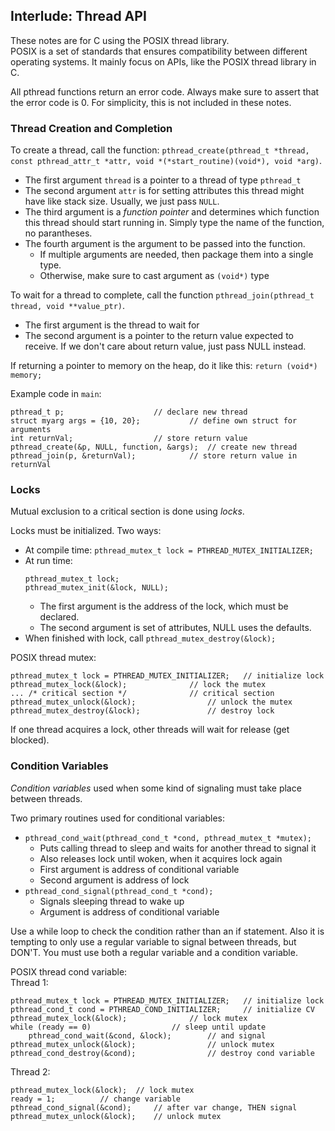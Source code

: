 ## Interlude: Thread API

These notes are for C using the POSIX thread library.  
POSIX is a set of standards that ensures compatibility between different
operating systems. It mainly focus on APIs, like the POSIX thread library in
C.

All pthread functions return an error code. Always make sure to assert that the
error code is 0. For simplicity, this is not included in these notes.

### Thread Creation and Completion

To create a thread, call the function: `pthread_create(pthread_t *thread,
const pthread_attr_t *attr, void *(*start_routine)(void*), void *arg)`.  
- The first argument `thread` is a pointer to a thread of type `pthread_t`  
- The second argument `attr` is for setting attributes this thread might have
  like stack size. Usually, we just pass `NULL`.  
- The third argument is a *function pointer* and determines which function this
  thread should start running in. Simply type the name of the function, no
  parantheses.  
- The fourth argument is the argument to be passed into the function.  
  * If multiple arguments are needed, then package them into a single type.
  * Otherwise, make sure to cast argument as `(void*)` type

To wait for a thread to complete, call the function `pthread_join(pthread_t
thread, void **value_ptr)`.  
- The first argument is the thread to wait for  
- The second argument is a pointer to the return value expected to receive. If
  we don't care about return value, just pass NULL instead.  

If returning a pointer to memory on the heap, do it like this: `return (void*) memory;`

Example code in `main`:  
```
pthread_t p;					// declare new thread
struct myarg args = {10, 20};			// define own struct for arguments
int returnVal;					// store return value
pthread_create(&p, NULL, function, &args); 	// create new thread 
pthread_join(p, &returnVal); 			// store return value in returnVal
```

### Locks

Mutual exclusion to a critical section is done using *locks*.  

Locks must be initialized. Two ways:  
- At compile time: `pthread_mutex_t lock = PTHREAD_MUTEX_INITIALIZER;`  
- At run time:  
	```
	pthread_mutex_t lock;
	pthread_mutex_init(&lock, NULL); 
	```   
  * The first argument is the address of the lock, which must be declared.   
  * The second argument is set of attributes, NULL uses the defaults.   
- When finished with lock, call `pthread_mutex_destroy(&lock);`   

POSIX thread mutex:   
```
pthread_mutex_t lock = PTHREAD_MUTEX_INITIALIZER; 	// initialize lock
pthread_mutex_lock(&lock); 				// lock the mutex
... /* critical section */ 				// critical section
pthread_mutex_unlock(&lock); 				// unlock the mutex
pthread_mutex_destroy(&lock); 				// destroy lock
```

If one thread acquires a lock, other threads will wait for release (get blocked).  

### Condition Variables

*Condition variables* used when some kind of signaling must take place between
threads.  

Two primary routines used for conditional variables:  
- `pthread_cond_wait(pthread_cond_t *cond, pthread_mutex_t *mutex);`
  * Puts calling thread to sleep and waits for another thread to signal it  
  * Also releases lock until woken, when it acquires lock again
  * First argument is address of conditional variable  
  * Second argument is address of lock  
- `pthread_cond_signal(pthread_cond_t *cond);`  
  * Signals sleeping thread to wake up  
  * Argument is address of conditional variable  

Use a while loop to check the condition rather than an if statement. Also it is
tempting to only use a regular variable to signal between threads, but DON'T.
You must use both a regular variable and a condition variable.

POSIX thread cond variable:  
Thread 1: 
```
pthread_mutex_t lock = PTHREAD_MUTEX_INITIALIZER; 	// initialize lock
pthread_cond_t cond = PTHREAD_COND_INITIALIZER; 	// initialize CV
pthread_mutex_lock(&lock); 				// lock mutex
while (ready == 0) 					// sleep until update
	pthread_cond_wait(&cond, &lock); 		// and signal 
pthread_mutex_unlock(&lock); 				// unlock mutex
pthread_cond_destroy(&cond);				// destroy cond variable 
```
Thread 2:  
```  
pthread_mutex_lock(&lock); 	// lock mutex
ready = 1;			// change variable
pthread_cond_signal(&cond); 	// after var change, THEN signal
pthread_mutex_unlock(&lock); 	// unlock mutex
```

